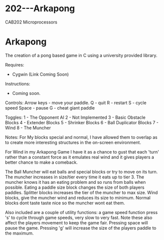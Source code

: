 # 202---Arkapong
CAB202 Microprocessors

<h1>Arkapong</h1>
The creation of a pong based game in C using a university provided library.

Requires:
 - Cygwin (Link Coming Soon)
 
Instructions:
 - Coming soon.
 
Controls:
 Arrow keys - move your paddle. 
 Q - quit
 R - restart
 S - cycle speed
 Space - pause
 G - cheat giant paddle
 
 Toggles:
  1 - The Opponent AI
  2 - Not Implemented
  3 - Basic Obstacle Blocks
  4 - Extender Blocks
  5 - Shrinker Blocks
  6 - Ball Duplicator Blocks
  7 - Wind
  8 - The Muncher

Notes:
For My blocks special and normal, I have allowed them to overlap as to create more
 interesting structures in the on-screen environment.

For Wind in my Arkapong Game I have it as a chance to gust that each 'turn' rather
 than a constant force as it emulates real wind and it gives players a better chance
 to make a comeback.
 
The Ball Muncher will eat balls and special blocks or try to move on its turn.
 The muncher increases in size/tier every time it eats up to tier 3.
 The muncher knows it has an eating problem and so runs from balls when possible.
 Eating a paddle size block changes the size of both players paddles.
 Splitter blocks increases the tier of the muncher to max size.
 Wind blocks, give the muncher wind and reduces its size to minimum.
 Normal blocks dont taste taste nice so the muncher wont eat them.

Also included are a couple of utility functions: a game speed function press 's' to
 cycle through game speeds, very slow to very fast. Note these also affect the
 players movement to keep the game fair. 
 Pressing space will pause the game.
 Pressing 'g' will increase the size of the players paddle to the maximum.